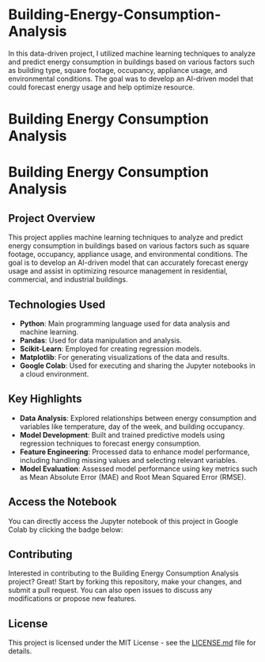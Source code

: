 # Building-Energy-Consumption-Analysis
In this data-driven project, I utilized machine learning techniques to analyze and predict energy consumption in buildings based on various factors such as building type, square footage, occupancy, appliance usage, and environmental conditions. The goal was to develop an AI-driven model that could forecast energy usage and help optimize resource.
# Building Energy Consumption Analysis

# Building Energy Consumption Analysis

## Project Overview
This project applies machine learning techniques to analyze and predict energy consumption in buildings based on various factors such as square footage, occupancy, appliance usage, and environmental conditions. The goal is to develop an AI-driven model that can accurately forecast energy usage and assist in optimizing resource management in residential, commercial, and industrial buildings.

## Technologies Used
- **Python**: Main programming language used for data analysis and machine learning.
- **Pandas**: Used for data manipulation and analysis.
- **Scikit-Learn**: Employed for creating regression models.
- **Matplotlib**: For generating visualizations of the data and results.
- **Google Colab**: Used for executing and sharing the Jupyter notebooks in a cloud environment.

## Key Highlights
- **Data Analysis**: Explored relationships between energy consumption and variables like temperature, day of the week, and building occupancy.
- **Model Development**: Built and trained predictive models using regression techniques to forecast energy consumption.
- **Feature Engineering**: Processed data to enhance model performance, including handling missing values and selecting relevant variables.
- **Model Evaluation**: Assessed model performance using key metrics such as Mean Absolute Error (MAE) and Root Mean Squared Error (RMSE).

## Access the Notebook
You can directly access the Jupyter notebook of this project in Google Colab by clicking the badge below:

## Contributing
Interested in contributing to the Building Energy Consumption Analysis project? Great! Start by forking this repository, make your changes, and submit a pull request. You can also open issues to discuss any modifications or propose new features.

## License
This project is licensed under the MIT License - see the [LICENSE.md](LICENSE) file for details.


